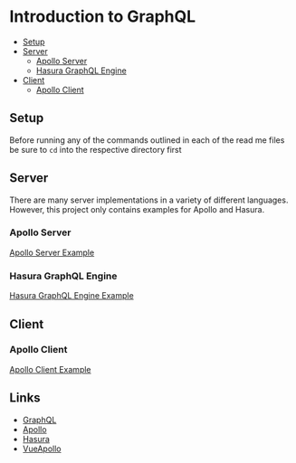 # Introduction to GraphQL
- [Setup](#setup)
- [Server](#server)
    - [Apollo Server](#apollo-server)
    - [Hasura GraphQL Engine](#hasura-graphql-engine)
- [Client](#client)
    - [Apollo Client](#apollo-client)


## Setup
Before running any of the commands outlined in each of the read me files be sure to `cd` into the respective directory 
first

## Server
There are many server implementations in a variety of different languages. However, this project only contains 
examples for Apollo and Hasura.

### Apollo Server
[Apollo Server Example](./apollo/README.md)

### Hasura GraphQL Engine
[Hasura GraphQL Engine Example](./hasura/README.md)

## Client

### Apollo Client
[Apollo Client Example](./apollo-client/README.md)

## Links
- [GraphQL](https://graphql.org/)
- [Apollo](https://www.apollographql.com/)
- [Hasura](https://hasura.io/)
- [VueApollo](https://vue-cli-plugin-apollo.netlify.com/)
